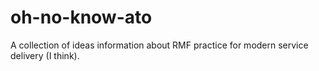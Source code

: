 # oh-no-know-ato
A collection of ideas information about RMF practice for modern service delivery (I think).
